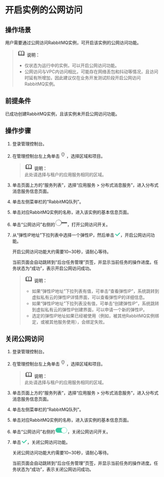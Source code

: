 # 开启实例的公网访问<a name="dms-ug-180619002"></a>

## 操作场景<a name="section33628036"></a>

用户需要通过公网访问RabbitMQ实例，可开启该实例的公网访问功能。

>![](public_sys-resources/icon-note.gif) **说明：**   
>-   仅状态为运行中的实例，可以开启公网访问功能。  
>-   公网访问与VPC内访问相比，可能存在网络丢包和抖动等情况，且访问时延有所增加，因此建议仅在业务开发测试阶段开启公网访问RabbitMQ实例。  

## 前提条件<a name="section34216874"></a>

已成功创建RabbitMQ实例，且该实例未开启公网访问功能。

## 操作步骤<a name="section194222417283"></a>

1.  登录管理控制台。
2.  在管理控制台左上角单击![](figures/icon-region.png)，选择区域和项目。

    >![](public_sys-resources/icon-note.gif) **说明：**   
    >此处请选择与租户的应用服务相同的区域。  

3.  单击页面上方的“服务列表”，选择“应用服务 \> 分布式消息服务”，进入分布式消息服务信息页面。
4.  单击左侧菜单栏的“RabbitMQ队列”。
5.  单击对应RabbitMQ实例的名称，进入该实例的基本信息页面。
6.  单击“公网访问”右侧的![](figures/icon-publicnetwork.png)，打开公网访问开关。
7.  从“弹性IP地址”下拉列表中选择一个弹性IP，然后单击![](figures/icon-right.png)，开启公网访问功能。

    开启公网访问功能大约需要10~30秒，请耐心等待。

    当前页面会自动跳转到“后台任务管理”页签，并显示当前任务的操作进度。任务状态为“成功”，表示开启公网访问成功。

    >![](public_sys-resources/icon-note.gif) **说明：**   
    >-   如果“弹性IP地址”下拉列表有值，可单击“查看弹性IP”，系统跳转到虚拟私有云的弹性IP详情界面，可以查看弹性IP的详细信息。  
    >-   如果“弹性IP地址”下拉列表没有值，可单击“创建弹性IP”，系统跳转到虚拟私有云的弹性IP创建界面，可以申请一个新的弹性IP。  
    >-   选定的弹性IP地址如果已经被使用（例如，被其他RabbitMQ实例绑定，或被其他服务使用），会绑定失败。  


## 关闭公网访问<a name="section1118920131628"></a>

1.  登录管理控制台。
2.  在管理控制台左上角单击![](figures/icon-region.png)，选择区域和项目。

    >![](public_sys-resources/icon-note.gif) **说明：**   
    >此处请选择与租户的应用服务相同的区域。  

3.  单击页面上方的“服务列表”，选择“应用服务 \> 分布式消息服务”，进入分布式消息服务信息页面。
4.  单击左侧菜单栏的“RabbitMQ队列”。
5.  单击对应RabbitMQ实例的名称，进入该实例的基本信息页面。
6.  单击“公网访问”右侧的![](figures/icon-switch.png)，关闭公网访问开关。
7.  单击![](figures/icon-right.png)，关闭公网访问功能。

    关闭公网访问功能大约需要10~30秒，请耐心等待。

    当前页面会自动跳转到“后台任务管理”页签，并显示当前任务的操作进度。任务状态为“成功”，表示关闭公网访问成功。


